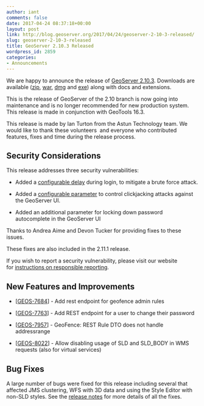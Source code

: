 ```yaml
---
author: iant
comments: false
date: 2017-04-24 08:37:18+00:00
layout: post
link: http://blog.geoserver.org/2017/04/24/geoserver-2-10-3-released/
slug: geoserver-2-10-3-released
title: GeoServer 2.10.3 Released
wordpress_id: 2859
categories:
- Announcements
---
```


We are happy to announce the release of [GeoServer 2.10.3](http://geoserver.org/release/2.10.3/). Downloads are available ([zip](http://sourceforge.net/projects/geoserver/files/GeoServer/2.10.3/geoserver-2.10.3-bin.zip/download), [war](http://sourceforge.net/projects/geoserver/files/GeoServer/2.10.3/geoserver-2.10.3-war.zip/download), [dmg](http://sourceforge.net/projects/geoserver/files/GeoServer/2.10.3/geoserver-2.10.3/download) and [exe](https://sourceforge.net/projects/geoserver/files/GeoServer/2.10.3/geoserver-2.10.3.exe/download)) along with docs and extensions.

This is the release of GeoServer of the 2.10 branch is now going into maintenance and is no longer recommended for new production system. This release is made in conjunction with GeoTools 16.3.

This release is made by Ian Turton from the Astun Technology team. We would like to thank these volunteers  and everyone who contributed features, fixes and time during the release process.


## Security Considerations


This release addresses three security vulnerabilities:



 	
  * Added a [configurable delay](http://docs.geoserver.org/latest/en/user/security/webadmin/auth.html#brute-force-attack-prevention) during login, to mitigate a brute force attack.

 	
  * Added a [configurable parameter](http://docs.geoserver.org/latest/en/user/production/config.html#x-frame-options-policy) to control clickjacking attacks against the GeoServer UI.

 	
  * Added an additional parameter for locking down password autocomplete in the GeoServer UI


Thanks to Andrea Aime and Devon Tucker for providing fixes to these issues.

These fixes are also included in the 2.11.1 release.

If you wish to report a security vulnerability, please visit our website for [instructions on responsible reporting](http://geoserver.org/issues/).


## New Features and Improvements





 	
  * [[GEOS-7684](https://osgeo-org.atlassian.net/browse/GEOS-7684)] - Add rest endpoint for geofence admin rules

 	
  * [[GEOS-7763](https://osgeo-org.atlassian.net/browse/GEOS-7763)] - Add REST endpoint for a user to change their password

 	
  * [[GEOS-7957](https://osgeo-org.atlassian.net/browse/GEOS-7957)] - GeoFence: REST Rule DTO does not handle addressrange

 	
  * [[GEOS-8022](https://osgeo-org.atlassian.net/browse/GEOS-8022)] - Allow disabling usage of SLD and SLD_BODY in WMS requests (also for virtual services)




## Bug Fixes


A large number of bugs were fixed for this release including several that affected JMS clustering, WFS with 3D data and using the Style Editor with non-SLD styles. See the [release notes](https://osgeo-org.atlassian.net/secure/ReleaseNote.jspa?projectId=10000&version=15201) for more details of all the fixes.
